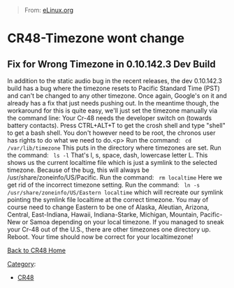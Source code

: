> From: [eLinux.org](http://eLinux.org/CR48-Timezone_wont_change "http://eLinux.org/CR48-Timezone_wont_change")


# CR48-Timezone wont change



## Fix for Wrong Timezone in 0.10.142.3 Dev Build

In addition to the static audio bug in the recent releases, the dev
0.10.142.3 build has a bug where the timezone resets to Pacific Standard
Time (PST) and can't be changed to any other timezone. Once again,
Google's on it and already has a fix that just needs pushing out. In the
meantime though, the workaround for this is quite easy, we'll just set
the timezone manually via the command line: Your Cr-48 needs the
developer switch on (towards battery contacts). Press CTRL+ALT+T to get
the crosh shell and type "shell" to get a bash shell. You don't however
need to be root, the chronos user has rights to do what we need to
do.\<p\> Run the command:
 ` cd /var/lib/timezone`
 This puts in the directory where timezones are set.
 Run the command:
 ` ls -l`
 That's l, s, space, dash, lowercase letter L. This shows us the current
localtime file which is just a symlink to the selected timezone. Because
of the bug, this will always be /usr/share/zoneinfo/US/Pacific.
 Run the command:
 ` rm localtime`
 Here we get rid of the incorrect timezone setting.
 Run the command:
 ` ln -s /usr/share/zoneinfo/US/Eastern localtime`
 which will recreate our symlink pointing the symlink file localtime at
the correct timezone. You may of course need to change Eastern to be one
of Alaska, Aleutian, Arizona, Central, East-Indiana, Hawaii,
Indiana-Starke, Michigan, Mountain, Pacific-New or Samoa depending on
your local timezone. If you managed to sneak your Cr-48 out of the U.S.,
there are other timezones one directory up.
 Reboot. Your time should now be correct for your localtimezone!




[Back to CR48 Home](http://eLinux.org/CR48 "CR48")


[Category](http://eLinux.org/Special:Categories "Special:Categories"):

-   [CR48](http://eLinux.org/Category:CR48 "Category:CR48")

